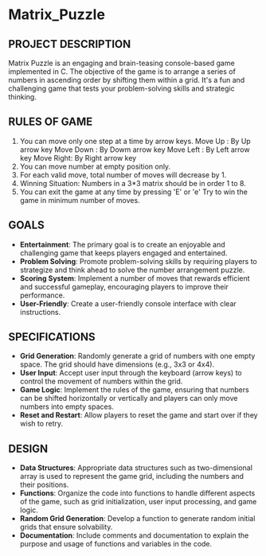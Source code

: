 # Matrix_Puzzle

## PROJECT DESCRIPTION 

Matrix Puzzle is an engaging and brain-teasing console-based game implemented in C. The objective of the game is to arrange a series of numbers in ascending order by shifting them within a grid. It's a fun and challenging game that tests your problem-solving skills and strategic thinking.

## RULES OF GAME 

1. You can move only one step at a time by arrow keys.
        Move Up   : By Up arrow key
        Move Down : By Dowm arrow key
        Move Left : By Left arrow key
        Move Right: By Right arrow key
2. You can move number at empty position only.
3. For each valid move, total number of moves will decrease by 1.
4. Winning Situation:
   Numbers in a 3*3 matrix should be in order 1 to 8.
5. You can exit the game at any time by pressing 'E' or 'e'
   Try to win the game in minimum number of moves.

## GOALS 

* **Entertainment**: The primary goal is to create an enjoyable and challenging game that keeps players engaged and entertained.
* **Problem Solving**: Promote problem-solving skills by requiring players to strategize and think ahead to solve the number arrangement puzzle.
* **Scoring System**: Implement a number of moves that rewards efficient and successful gameplay, encouraging players to improve their performance.
* **User-Friendly**: Create a user-friendly console interface with clear instructions.

## SPECIFICATIONS

* **Grid Generation**: Randomly generate a grid of numbers with one empty space. The grid should have dimensions (e.g., 3x3 or 4x4).
* **User Input**: Accept user input through the keyboard (arrow keys) to control the movement of numbers within the grid.
* **Game Logic**: Implement the rules of the game, ensuring that numbers can be shifted horizontally or vertically and players can only move numbers into empty spaces.
* **Reset and Restart**: Allow players to reset the game and start over if they wish to retry.

## DESIGN

* **Data Structures**: Appropriate data structures such as two-dimensional array is used to represent the game grid, including the numbers and their positions.
* **Functions**: Organize the code into functions to handle different aspects of the game, such as grid initialization, user input processing, and game logic.
* **Random Grid Generation**: Develop a function to generate random initial grids that ensure solvability.
* **Documentation**: Include comments and documentation to explain the purpose and usage of functions and variables in the code.
